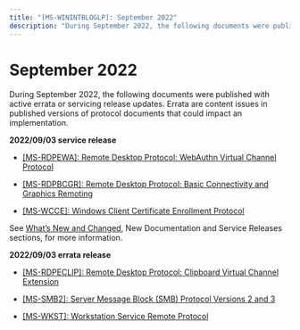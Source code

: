 ```yaml
---
title: "[MS-WININTBLOGLP]: September 2022"
description: "During September 2022, the following documents were published with active errata or servicing release updates. Errata are content issues in"
---
```


# September 2022

<p> </p>
<p>During September 2022, the following documents were
published with active errata or servicing release updates. Errata are content
issues in published versions of protocol documents that could impact an
implementation.</p>

<p><b>2022/09/03 service release</b></p>

<ul><li><p><span><span> 
</span></span><span><a href="/openspecs/windows_protocols/MS-RDPEWA/68f2df2e-7c40-4a93-9bb0-517e4283a991">[MS-RDPEWA]:
Remote Desktop Protocol: WebAuthn Virtual Channel Protocol</a></span></p>

</li><li><p><span><span> 
</span></span><span><a href="/openspecs/windows_protocols/MS-RDPBCGR/5073f4ed-1e93-45e1-b039-6e30c385867c">[MS-RDPBCGR]:
Remote Desktop Protocol: Basic Connectivity and Graphics Remoting</a></span></p>

</li><li><p><span><span> 
</span></span><span><a href="/openspecs/windows_protocols/MS-WINERRATA/c39fd72a-da21-4b13-b329-c35d61f74a60">[MS-WCCE]:
Windows Client Certificate Enrollment Protocol</a></span></p>

</li></ul><p>See <span><a href="/openspecs/windows_protocols/MS-WINPROTLP/e168a474-7de2-421c-b460-91adf87692a3">What’s
New and Changed</a></span>, New Documentation and Service Releases sections,
for more information.</p>

<p><b>2022/09/03 errata release</b></p>

<ul><li><p><span><span><span>  </span></span></span><span><a href="/openspecs/windows_protocols/MS-WINERRATA/a0781e8b-c136-41eb-b052-51fb707874a2">[MS-RDPECLIP]:
Remote Desktop Protocol: Clipboard Virtual Channel Extension</a></span></p>

</li><li><p><span><span><span>  </span></span></span><span><a href="/openspecs/windows_protocols/MS-WINERRATA/2cdafcfa-ce51-426a-9678-630a505a1a35">[MS-SMB2]:
Server Message Block (SMB) Protocol Versions 2 and 3</a></span></p>

</li><li><p><span><span> 
</span></span><span><a href="/openspecs/windows_protocols/MS-WINERRATA/f0b7bcfb-7b01-47c1-88ae-afd152525df2">[MS-WKST]:
Workstation Service Remote Protocol</a></span></p>

</li></ul>
                